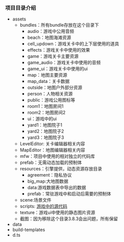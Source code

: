 ### 项目目录介绍
- assets
  - bundles：所有bundle存放在这个目录下
    - audio：游戏中公用音频
    - beach：地图海滩资源
    - cell_updown：游戏关卡中的上下层使用的道具
    - effects：游戏关卡中使用的效果
    - game：游戏关卡主要资源
    - game_audio：游戏关卡中使用的音频
    - game_ui：游戏关卡中使用的ui
    - map：地图主要资源
    - map_data：关卡数据
    - outside：地图户外部分资源
    - person：人物相关资源
    - public：游戏公用图标等
    - room1：地图房间1
    - room2：地图房间2
    - ui：游戏中的ui
    - yard1：地图院子1
    - yard2：地图院子2
    - yard3：地图院子3
  - LevelEditor: 关卡编辑器相关内容
  - MapEditor：地图编辑器相关内容
  - mfw：项目中使用的相对独立的代码库
  - prefab：无需动态加载的预制体
  - resources：引擎提供，动态资源存放目录
    - agreement：隐私协议
    - big_map:大地图数据
    - data:游戏数据表中导出的数据
    - prefab：常驻游戏中和启动后需要的预制体
  - scene:场景文件
  - scripts: [游戏中的源代码](./代码目录.md)
  - texture：游戏ui中使用的静态图片资源
  - 截图：因为移除这个目录3.8.3会出问题，所有保留
- data
- build-templates
- d.ts